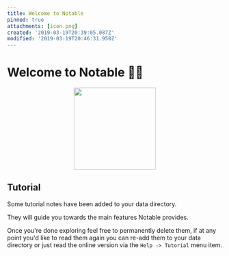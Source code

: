 ```yaml
---
title: Welcome to Notable
pinned: true
attachments: [icon.png]
created: '2019-03-19T20:39:05.087Z'
modified: '2019-03-19T20:46:31.950Z'
---
```


# Welcome to Notable :raising_hand_woman:

<p align="center">
  <img src="@attachment/icon.png" width="192">
</p>

## Tutorial

Some tutorial notes have been added to your data directory.

They will guide you towards the main features Notable provides.

Once you're done exploring feel free to permanently delete them, if at any point you'd like to read them again you can re-add them to your data directory or just read the online version via the `Help -> Tutorial` menu item.
